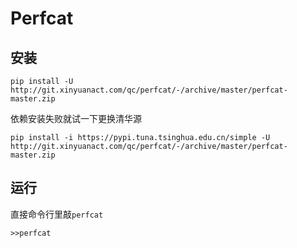 # Perfcat

## 安装

```shell
pip install -U http://git.xinyuanact.com/qc/perfcat/-/archive/master/perfcat-master.zip
```

依赖安装失败就试一下更换清华源
```shell
pip install -i https://pypi.tuna.tsinghua.edu.cn/simple -U http://git.xinyuanact.com/qc/perfcat/-/archive/master/perfcat-master.zip
```

## 运行

直接命令行里敲`perfcat`

```shell
>>perfcat
```
